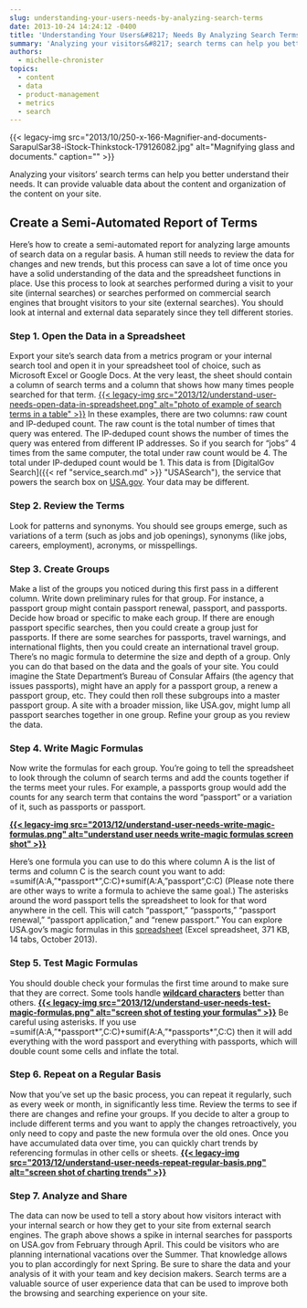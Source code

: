 ```yaml
---
slug: understanding-your-users-needs-by-analyzing-search-terms
date: 2013-10-24 14:24:12 -0400
title: 'Understanding Your Users&#8217; Needs By Analyzing Search Terms'
summary: 'Analyzing your visitors&#8217; search terms can help you better understand their needs. It can provide valuable data about the content and organization of the content on your site. Create a Semi-Automated Report of Terms Here&#8217;s how to create a semi-automated report for analyzing large amounts of search data on a regular basis. A human still'
authors:
  - michelle-chronister
topics:
  - content
  - data
  - product-management
  - metrics
  - search
---
```


{{< legacy-img src="2013/10/250-x-166-Magnifier-and-documents-SarapulSar38-iStock-Thinkstock-179126082.jpg" alt="Magnifying glass and documents." caption="" >}} 

Analyzing your visitors&#8217; search terms can help you better understand their needs. It can provide valuable data about the content and organization of the content on your site.

## Create a Semi-Automated Report of Terms

Here&#8217;s how to create a semi-automated report for analyzing large amounts of search data on a regular basis. A human still needs to review the data for changes and new trends, but this process can save a lot of time once you have a solid understanding of the data and the spreadsheet functions in place. Use this process to look at searches performed during a visit to your site (internal searches) or searches performed on commercial search engines that brought visitors to your site (external searches). You should look at internal and external data separately since they tell different stories.

### Step 1. Open the Data in a Spreadsheet

Export your site’s search data from a metrics program or your internal search tool and open it in your spreadsheet tool of choice, such as Microsoft Excel or Google Docs. At the very least, the sheet should contain a column of search terms and a column that shows how many times people searched for that term. [{{< legacy-img src="2013/12/understand-user-needs-open-data-in-spreadsheet.png" alt="photo of example of search terms in a table" >}}](https://s3.amazonaws.com/digitalgov/_legacy-img/2013/12/understand-user-needs-open-data-in-spreadsheet.png)  In these examples, there are two columns: raw count and IP-deduped count. The raw count is the total number of times that query was entered. The IP-deduped count shows the number of times the query was entered from different IP addresses. So if you search for &#8220;jobs&#8221; 4 times from the same computer, the total under raw count would be 4. The total under IP-deduped count would be 1. This data is from [DigitalGov Search]({{< ref "service_search.md" >}} "USASearch"), the service that powers the search box on [USA.gov](http://www.usa.gov/). Your data may be different.

### Step 2. Review the Terms

Look for patterns and synonyms. You should see groups emerge, such as variations of a term (such as jobs and job openings), synonyms (like jobs, careers, employment), acronyms, or misspellings.

### Step 3. Create Groups

Make a list of the groups you noticed during this first pass in a different column. Write down preliminary rules for that group. For instance, a passport group might contain passport renewal, passport, and passports. Decide how broad or specific to make each group. If there are enough passport specific searches, then you could create a group just for passports. If there are some searches for passports, travel warnings, and international flights, then you could create an international travel group. There’s no magic formula to determine the size and depth of a group. Only you can do that based on the data and the goals of your site. You could imagine the State Department&#8217;s Bureau of Consular Affairs (the agency that issues passports), might have an apply for a passport group, a renew a passport group, etc. They could then roll these subgroups into a master passport group. A site with a broader mission, like USA.gov, might lump all passport searches together in one group. Refine your group as you review the data.

### Step 4. Write Magic Formulas

Now write the formulas for each group. You’re going to tell the spreadsheet to look through the column of search terms and add the counts together if the terms meet your rules. For example, a passports group would add the counts for any search term that contains the word &#8220;passport&#8221; or a variation of it, such as passports or passport.

<div>
  <b><a href="https://s3.amazonaws.com/digitalgov/_legacy-img/2013/12/understand-user-needs-write-magic-formulas.png">{{< legacy-img src="2013/12/understand-user-needs-write-magic-formulas.png" alt="understand user needs write-magic formulas screen shot" >}}</a></b>
</div>

Here&#8217;s one formula you can use to do this where column A is the list of terms and column C is the search count you want to add: =sumif(A:A,&#8221;\*passport\*&#8221;,C:C)+sumif(A:A,&#8221;passport&#8221;,C:C) (Please note there are other ways to write a formula to achieve the same goal.) The asterisks around the word passport tells the spreadsheet to look for that word anywhere in the cell. This will catch &#8220;passport,&#8221; &#8220;passports,&#8221; &#8220;passport renewal,&#8221; &#8220;passport application,&#8221; and &#8220;renew passport.&#8221; You can explore USA.gov&#8217;s magic formulas in this [spreadsheet](https://s3.amazonaws.com/digitalgov/_legacy-img/2013/10/usa.gov-monthly-search-reports-fy13.xlsx) (Excel spreadsheet, 371 KB, 14 tabs, October 2013).

### Step 5. Test Magic Formulas

You should double check your formulas the first time around to make sure that they are correct. Some tools handle **[wildcard characters](http://office.microsoft.com/en-us/excel-help/wildcard-characters-HP005203612.aspx)** better than others. **[{{< legacy-img src="2013/12/understand-user-needs-test-magic-formulas.png" alt="screen shot of testing your formulas" >}}](https://s3.amazonaws.com/digitalgov/_legacy-img/2013/12/understand-user-needs-test-magic-formulas.png)** Be careful using asterisks. If you use =sumif(A:A,&#8221;\*passport\*&#8221;,C:C)+sumif(A:A,&#8221;\*passports\*&#8221;,C:C) then it will add everything with the word passport and everything with passports, which will double count some cells and inflate the total.

### Step 6. Repeat on a Regular Basis

Now that you&#8217;ve set up the basic process, you can repeat it regularly, such as every week or month, in significantly less time. Review the terms to see if there are changes and refine your groups. If you decide to alter a group to include different terms and you want to apply the changes retroactively, you only need to copy and paste the new formula over the old ones. Once you have accumulated data over time, you can quickly chart trends by referencing formulas in other cells or sheets. **[{{< legacy-img src="2013/12/understand-user-needs-repeat-regular-basis.png" alt="screen shot of charting trends" >}}](https://s3.amazonaws.com/digitalgov/_legacy-img/2013/12/understand-user-needs-repeat-regular-basis.png)**

### Step 7. Analyze and Share

The data can now be used to tell a story about how visitors interact with your internal search or how they get to your site from external search engines. The graph above shows a spike in internal searches for passports on USA.gov from February through April. This could be visitors who are planning international vacations over the Summer. That knowledge allows you to plan accordingly for next Spring. Be sure to share the data and your analysis of it with your team and key decision makers. Search terms are a valuable source of user experience data that can be used to improve both the browsing and searching experience on your site.